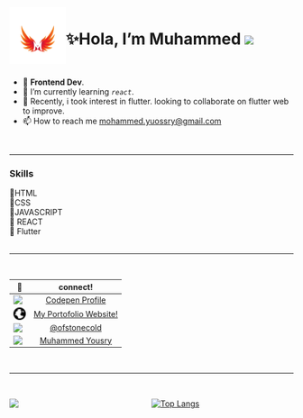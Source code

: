 <img align="left" height="100px" width="100px" src="https://github.com/Nyctophilus/Portfolio-Website/blob/main/assets/img/logo.jpg">
 
 <h1>✨Hola, I’m Muhammed  <a target="_blank" rel="noopener noreferrer" ><img src="https://raw.githubusercontent.com/aemmadi/aemmadi/master/wave.gif" width="30px" style="max-width: 100%;"></a></h1>
 
 <br>
 
- 👀 **Frontend Dev**. 
- 🌱 I’m currently learning *``react``*.
- 💞️ Recently, i took interest in flutter. looking to collaborate on flutter web to improve.
- 📫 How to reach me mohammed.yuossry@gmail.com

<br>
<hr>


<h3 >Skills</h3>
<g-emoji >🦓</g-emoji>HTML <br>
<g-emoji>💫</g-emoji>CSS <br>
<g-emoji>🚸</g-emoji>JAVASCRIPT <br>
<g-emoji>🎄</g-emoji> REACT <br>
<g-emoji>🔣</g-emoji> Flutter <br>
<br>

<hr>
<br>

<table>
<thead>
<tr>
<th>🤟</th>
<th align="center">connect!</th>
</tr>
</thead>
<tbody>
 <tr>
<td><a href="https://codepen.io/nyctophilus"><img align="left" width="22px" src="https://res.cloudinary.com/css-tricks/images/w_600,h_600,c_fill/f_auto,q_auto/v1637703540/Button-White-Large/Button-White-Large-png?_i=AA" style="max-width: 100%;"></a></td>
<td align="center"><a href="https://codepen.io/nyctophilus">Codepen Profile</a></td>
</tr>
 <tr>
<td><a href="https://nyctophilus.github.io/Portfolio-Website/"><img align="left" width="22px" src="https://raw.githubusercontent.com/iconic/open-iconic/master/svg/globe.svg" style="max-width: 100%;"></a></td>
<td align="center"><a href="https://nyctophilus.github.io/Portfolio-Website/">My Portofolio Website!</a></td>
</tr>
<tr>
<td><a href="https://twitter.com/ofstonecold"><img align="left" width="22px" src="https://camo.githubusercontent.com/395dda360ae28377b7c3247581a88b20573883519c2be833cb64fbb37dcbcc1a/68747470733a2f2f63646e2e6a7364656c6976722e6e65742f6e706d2f73696d706c652d69636f6e734076332f69636f6e732f747769747465722e737667" data-canonical-src="https://cdn.jsdelivr.net/npm/simple-icons@v3/icons/twitter.svg" style="max-width: 100%;"></a></td>
<td align="center"><a href="https://twitter.com/ofstonecold">@ofstonecold</a></td>
</tr>
<tr>
<td><a href="https://www.linkedin.com/in/muhammed22/"><img align="left" width="22px" src="https://camo.githubusercontent.com/d659d2bac00c01b42bffbae84bdc121e828b8fecd5b4949ffa2575f5d9e4a371/68747470733a2f2f63646e2e6a7364656c6976722e6e65742f6e706d2f73696d706c652d69636f6e734076332f69636f6e732f6c696e6b6564696e2e737667"  style="max-width: 100%;"></a></td>
<td align="center"><a href="https://www.linkedin.com/in/muhammed22/">Muhammed Yousry</a></td>
</tr>
</tbody>
</table>

<br>
<hr>
<br>

<div >
<img width=50% align="left" src="https://github-readme-stats.vercel.app/api?username=Nyctophilus&show_icons=true&theme=aura_dark"/>
 
 [![Top Langs](https://github-readme-stats.vercel.app/api/top-langs/?username=Nyctophilus&layout=compact)](https://github.com/anuraghazra/github-readme-stats)
</div>

<!---
Nyctophilus/Nyctophilus is a ✨ special ✨ repository because its `README.md` (this file) appears on your GitHub profile.
You can click the Preview link to take a look at your changes.
--->
